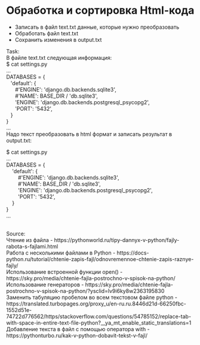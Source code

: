 # Обработка и сортировка Html-кода
<ul>
    <li>
        Записать в файл text.txt данные, которые нужно преобразовать
    </li>
    <li>
        Обработать файл text.txt
    </li>
    <li>
        Сохранить изменения в output.txt&nbsp;
    </li>
</ul>
<p>Task:<br>
В файле text.txt следующая информация:
<br>$ cat settings.py<br>...<br>DATABASES = {<br>&nbsp;&nbsp;&nbsp;'default': {<br>&nbsp;&nbsp;&nbsp;&nbsp;&nbsp;&nbsp;#'ENGINE': 'django.db.backends.sqlite3',<br>&nbsp;&nbsp;&nbsp;&nbsp;&nbsp;&nbsp;#'NAME': BASE_DIR / 'db.sqlite3',<br>&nbsp;&nbsp;&nbsp;&nbsp;&nbsp;&nbsp;'ENGINE': 'django.db.backends.postgresql_psycopg2',<br>&nbsp;&nbsp;&nbsp;&nbsp;&nbsp;&nbsp;'PORT': '5432',<br>&nbsp;&nbsp;&nbsp;}<br>}<br>...<br>
Надо текст преобразовать в html формат и записать результат в output.txt:
<br><p>$ cat settings.py<br>...<br>DATABASES = {<br>&nbsp;&nbsp;&nbsp; 'default': {<br>&nbsp;&nbsp;&nbsp;&nbsp;&nbsp;&nbsp;&nbsp; #'ENGINE': 'django.db.backends.sqlite3',<br>&nbsp;&nbsp;&nbsp;&nbsp;&nbsp;&nbsp;&nbsp; #'NAME': BASE_DIR / 'db.sqlite3',<br>&nbsp;&nbsp;&nbsp;&nbsp;&nbsp;&nbsp;&nbsp; 'ENGINE': 'django.db.backends.postgresql_psycopg2',<br>&nbsp;&nbsp;&nbsp;&nbsp;&nbsp;&nbsp;&nbsp; 'PORT': '5432',<br>&nbsp;&nbsp;&nbsp; }<br>}<br>...</p><br>
Source:<br>
Чтение из файла - https://pythonworld.ru/tipy-dannyx-v-python/fajly-rabota-s-fajlami.html<br>Работа с несколькими файлами в Python - https://docs-python.ru/tutorial/chtenie-zapis-fajl/odnovremennoe-chtenie-zapis-raznye-fajly/<br>Использование встроенной функции open() - https://sky.pro/media/chtenie-fajla-postrochno-v-spisok-na-python/<br>Использование генераторов - https://sky.pro/media/chtenie-fajla-postrochno-v-spisok-na-python/?ysclid=lv9i6ky8w2363195830<br>Заменить табуляцию пробелом во всем текстовом файле python - https://translated.turbopages.org/proxy_u/en-ru.ru.8446d21d-66250fbc-1552d51e-74722d776562/https/stackoverflow.com/questions/54785152/replace-tab-with-space-in-entire-text-file-python?__ya_mt_enable_static_translations=1<br>Добавление текста в файл с помощью оператора with - https://pythonturbo.ru/kak-v-python-dobavit-tekst-v-fajl/<br></p>

